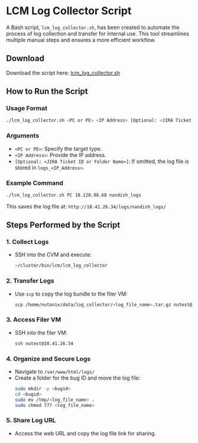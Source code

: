 # LCM Log Collector Script

A Bash script, `lcm_log_collector.sh`, has been created to automate the process of log collection and transfer for internal use. This tool streamlines multiple manual steps and ensures a more efficient workflow.

## Download

Download the script here: [lcm_log_collector.sh](https://github.com/Nandish-nutanix/LCM_log_collector/blob/main/lcm_log_collector.sh)

## How to Run the Script

### Usage Format
```bash
./lcm_log_collector.sh <PC or PE> <IP Address> [Optional: <JIRA Ticket ID or Folder Name>]
```

### Arguments
- `<PC or PE>`: Specify the target type.
- `<IP Address>`: Provide the IP address.
- `[Optional: <JIRA Ticket ID or Folder Name>]`: If omitted, the log file is stored in `logs_<IP_Address>`.

### Example Command
```bash
./lcm_log_collector.sh PC 10.120.98.68 nandish_logs
```

This saves the log file at: `http://10.41.26.34/logs/nandish_logs/`

## Steps Performed by the Script

### 1. Collect Logs
- SSH into the CVM and execute:
  ```bash
  ~/cluster/bin/lcm/lcm_log_collector
  ```

### 2. Transfer Logs
- Use `scp` to copy the log bundle to the filer VM:
  ```bash
  scp /home/nutanix/data/log_collector/<log_file_name>.tar.gz nutest@10.41.26.34:/tmp/
  ```

### 3. Access Filer VM
- SSH into the filer VM:
  ```bash
  ssh nutest@10.41.26.34
  ```

### 4. Organize and Secure Logs
- Navigate to `/var/www/html/logs/`
- Create a folder for the bug ID and move the log file:
  ```bash
  sudo mkdir -p <bugid>
  cd <bugid>
  sudo mv /tmp/<log_file_name> .
  sudo chmod 777 <log_file_name>
  ```

### 5. Share Log URL
- Access the web URL and copy the log file link for sharing.

